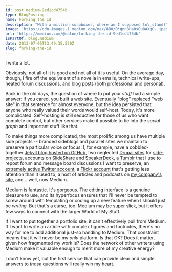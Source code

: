 ```yaml
---
id: post.medium-9ed1cd4754b
type: BlogPosting
name: Forking the Id
description: "With a million soapboxes, where am I supposed to\_stand?"
image: 'https://cdn-images-1.medium.com/max/800/0*qnn8Ha0sOu8AXqO-.jpeg'
url: 'https://medium.com/@eaton/forking-the-id-9ed1cd4754b'
isPartOf: blog.medium
date: 2013-07-05T13:49:35.520Z
slug: forking-the-id
---
```

I write a lot.

Obviously, not all of it is good and not all of it is useful. On the average day, though, I fire off the equivalent of a novella in emails, technical write-ups, heated forum discussions, and blog posts (both professional and personal).

Back in the old days, the question of where to put your *stuff* had a simple answer: if you cared, you built a web site. Eventually "blog" replaced "web site" in that sentence for almost everyone, but the idea persisted that anyone who really valued their words would self-host. Today, it's more complicated. Self-hosting is still seductive for those of us who want complete control, but other services make it possible to tie into the *social graph* and important stuff like that.

To make things more complicated, the most prolific among us have multiple side projects -- branded sideblogs and parallel sites we maintain to preserve a particular voice or focus. I, for example, have a cobbled-together [Jekyll blog hosted on GitHub](http://angrylittletree.com/), two neglected [Drupal sites](http://predicate.org/) for [side-projects](http://growingupgoddy.com/), accounts on [SlideShare](http://www.slideshare.net/eaton) and [SpeakerDeck](https://speakerdeck.com/eaton), [a Tumblr](http://eaton.tumblr.com/) that I use to repost forum and message board discussions I want to preserve, an [extremely active Twitter account](http://twitter.com/eaton), a [Flickr account](http://www.flickr.com/people/jeffeaton/) that's getting less attention than it used to, a host of articles and podcasts on [my company's site](http://www.lullabot.com/blog), and… well, now Medium.

Medium is fantastic. It's gorgeous. The editing interface is a genuine pleasure to use, and its hyperfocus ensures that I'll never be tempted to screw around with templating or coding up a new feature when I should just be *writing.* But that's a curse, too: Medium may be super slick, but it offers few ways to connect with the larger World of My Stuff.

If I want to put together a portfolio site, it can't effectively pull from Medium. If I want to write an article with complex figures and footnotes, there's no way for me to add additional just-so handling to Medium. That constraint means that it will never be my *only* platform. Is that OK? Does it matter, given how fragmented my work is? Does the network of other writers using Medium make it valuable enough to merit more of my creative energy?

I don't know yet, but the first service that can provide clear and simple answers to *those* questions will really win my heart.
